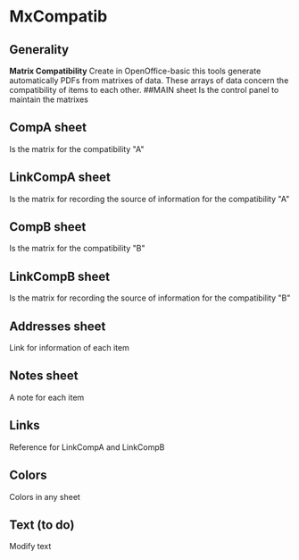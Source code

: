 # MxCompatib
## Generality
**Matrix Compatibility** Create in OpenOffice-basic this tools generate automatically PDFs from matrixes of data. These arrays of data concern the compatibility of items to each other.
##MAIN sheet
Is the control panel to maintain the matrixes
## CompA sheet
Is the matrix for the compatibility "A"
## LinkCompA sheet
Is the matrix for recording the source of information for the compatibility "A"
## CompB sheet
Is the matrix for the compatibility "B"
## LinkCompB sheet
Is the matrix for recording the source of information for the compatibility "B"
## Addresses sheet
Link for information of each item
## Notes sheet
A note for each item
## Links
Reference for LinkCompA and LinkCompB
## Colors
Colors in any sheet
## Text (to do)
Modify text
